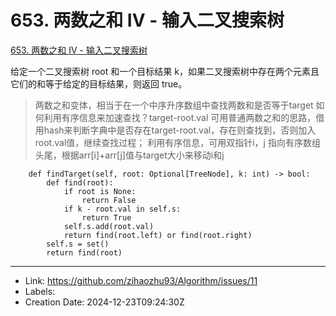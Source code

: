 # 653. 两数之和 IV - 输入二叉搜索树

[653. 两数之和 IV - 输入二叉搜索树](https://leetcode.cn/problems/two-sum-iv-input-is-a-bst/)

给定一个二叉搜索树 root 和一个目标结果 k，如果二叉搜索树中存在两个元素且它们的和等于给定的目标结果，则返回 true。

> 两数之和变体，相当于在一个中序升序数组中查找两数和是否等于target
> 如何利用有序信息来加速查找？target-root.val 可用普通两数之和的思路，借用hash来判断字典中是否存在target-root.val，存在则查找到，否则加入root.val值，继续查找过程；
> 利用有序信息，可用双指针i，j 指向有序数组头尾，根据arr[i]+arr[j]值与target大小来移动i和j

```
    def findTarget(self, root: Optional[TreeNode], k: int) -> bool:
        def find(root):
            if root is None:
                return False
            if k - root.val in self.s:
                return True
            self.s.add(root.val)
            return find(root.left) or find(root.right)
        self.s = set()
        return find(root)
```

---

* Link: https://github.com/zihaozhu93/Algorithm/issues/11
* Labels: 
* Creation Date: 2024-12-23T09:24:30Z
